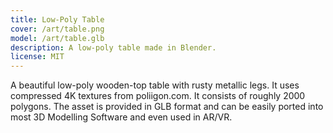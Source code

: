 ```yaml
---
title: Low-Poly Table
cover: /art/table.png
model: /art/table.glb
description: A low-poly table made in Blender.
license: MIT
---
```


A beautiful low-poly wooden-top table with rusty metallic legs. It uses compressed 4K textures from poliigon.com. It consists of roughly 2000 polygons. The asset is provided in GLB format and can be easily ported into most 3D Modelling Software and even used in AR/VR.